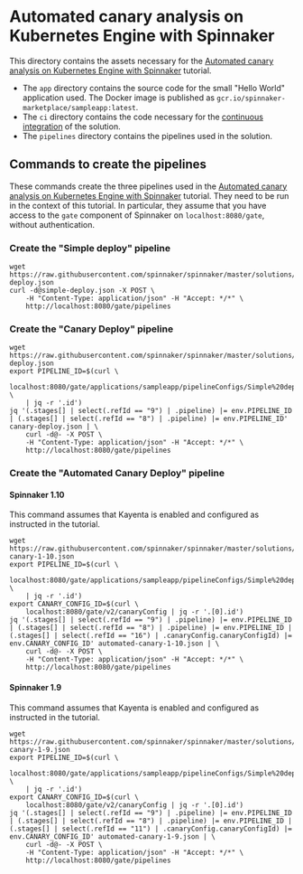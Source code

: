 # Automated canary analysis on Kubernetes Engine with Spinnaker

This directory contains the assets necessary for the
[Automated canary analysis on Kubernetes Engine with Spinnaker](https://cloud.google.com/solutions/automated-canary-analysis-kubernetes-engine-spinnaker)
tutorial.

* The `app` directory contains the source code for the small "Hello World"
application used. The Docker image is published as `gcr.io/spinnaker-marketplace/sampleapp:latest`.
* The `ci` directory contains the code necessary for the
[continuous integration](https://concourse.dev.vicnastea.io/teams/main/pipelines/kayenta-gke-stackdriver)
of the solution.
* The `pipelines` directory contains the pipelines used in the solution.

## Commands to create the pipelines

These commands create the three pipelines used in the
[Automated canary analysis on Kubernetes Engine with Spinnaker](https://cloud.google.com/solutions/automated-canary-analysis-kubernetes-engine-spinnaker)
tutorial. They need to be run in the context of this tutorial. In particular,
they assume that you have access to the `gate` component of Spinnaker on `localhost:8080/gate`, without authentication.

### Create the "Simple deploy" pipeline

```
wget https://raw.githubusercontent.com/spinnaker/spinnaker/master/solutions/kayenta/pipelines/simple-deploy.json
curl -d@simple-deploy.json -X POST \
    -H "Content-Type: application/json" -H "Accept: */*" \
    http://localhost:8080/gate/pipelines
```

### Create the "Canary Deploy" pipeline

```
wget https://raw.githubusercontent.com/spinnaker/spinnaker/master/solutions/kayenta/pipelines/canary-deploy.json
export PIPELINE_ID=$(curl \
    localhost:8080/gate/applications/sampleapp/pipelineConfigs/Simple%20deploy \
    | jq -r '.id')
jq '(.stages[] | select(.refId == "9") | .pipeline) |= env.PIPELINE_ID | (.stages[] | select(.refId == "8") | .pipeline) |= env.PIPELINE_ID' canary-deploy.json | \
    curl -d@- -X POST \
    -H "Content-Type: application/json" -H "Accept: */*" \
    http://localhost:8080/gate/pipelines
```

### Create the "Automated Canary Deploy" pipeline

#### Spinnaker 1.10

This command assumes that Kayenta is enabled and configured as instructed in the
tutorial.

```
wget https://raw.githubusercontent.com/spinnaker/spinnaker/master/solutions/kayenta/pipelines/automated-canary-1-10.json
export PIPELINE_ID=$(curl \
    localhost:8080/gate/applications/sampleapp/pipelineConfigs/Simple%20deploy \
    | jq -r '.id')
export CANARY_CONFIG_ID=$(curl \
    localhost:8080/gate/v2/canaryConfig | jq -r '.[0].id')
jq '(.stages[] | select(.refId == "9") | .pipeline) |= env.PIPELINE_ID | (.stages[] | select(.refId == "8") | .pipeline) |= env.PIPELINE_ID | (.stages[] | select(.refId == "16") | .canaryConfig.canaryConfigId) |= env.CANARY_CONFIG_ID' automated-canary-1-10.json | \
    curl -d@- -X POST \
    -H "Content-Type: application/json" -H "Accept: */*" \
    http://localhost:8080/gate/pipelines
```

#### Spinnaker 1.9

This command assumes that Kayenta is enabled and configured as instructed in the
tutorial.

```
wget https://raw.githubusercontent.com/spinnaker/spinnaker/master/solutions/kayenta/pipelines/automated-canary-1-9.json
export PIPELINE_ID=$(curl \
    localhost:8080/gate/applications/sampleapp/pipelineConfigs/Simple%20deploy \
    | jq -r '.id')
export CANARY_CONFIG_ID=$(curl \
    localhost:8080/gate/v2/canaryConfig | jq -r '.[0].id')
jq '(.stages[] | select(.refId == "9") | .pipeline) |= env.PIPELINE_ID | (.stages[] | select(.refId == "8") | .pipeline) |= env.PIPELINE_ID | (.stages[] | select(.refId == "11") | .canaryConfig.canaryConfigId) |= env.CANARY_CONFIG_ID' automated-canary-1-9.json | \
    curl -d@- -X POST \
    -H "Content-Type: application/json" -H "Accept: */*" \
    http://localhost:8080/gate/pipelines
```
